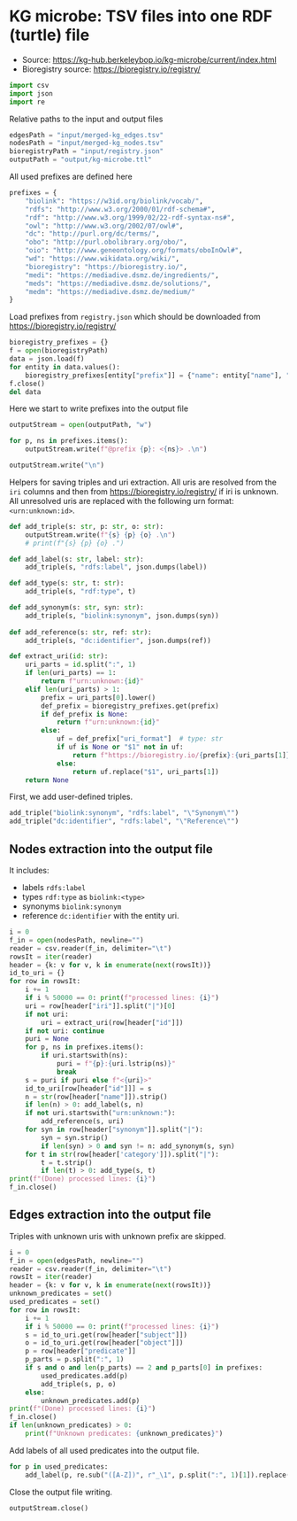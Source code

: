 # KG microbe: TSV files into one RDF (turtle) file

- Source: https://kg-hub.berkeleybop.io/kg-microbe/current/index.html
- Bioregistry source: https://bioregistry.io/registry/


```python
import csv
import json
import re
```

Relative paths to the input and output files


```python
edgesPath = "input/merged-kg_edges.tsv"
nodesPath = "input/merged-kg_nodes.tsv"
bioregistryPath = "input/registry.json"
outputPath = "output/kg-microbe.ttl"
```

All used prefixes are defined here


```python
prefixes = {
    "biolink": "https://w3id.org/biolink/vocab/",
    "rdfs": "http://www.w3.org/2000/01/rdf-schema#",
    "rdf": "http://www.w3.org/1999/02/22-rdf-syntax-ns#",
    "owl": "http://www.w3.org/2002/07/owl#",
    "dc": "http://purl.org/dc/terms/",
    "obo": "http://purl.obolibrary.org/obo/",
    "oio": "http://www.geneontology.org/formats/oboInOwl#",
    "wd": "https://www.wikidata.org/wiki/",
    "bioregistry": "https://bioregistry.io/",
    "medi": "https://mediadive.dsmz.de/ingredients/",
    "meds": "https://mediadive.dsmz.de/solutions/",
    "medm": "https://mediadive.dsmz.de/medium/"
}
```

Load prefixes from `registry.json` which should be downloaded from https://bioregistry.io/registry/


```python
bioregistry_prefixes = {}
f = open(bioregistryPath)
data = json.load(f)
for entity in data.values():
    bioregistry_prefixes[entity["prefix"]] = {"name": entity["name"], "uri_format": entity["uri_format"]}
f.close()
del data
```

Here we start to write prefixes into the output file


```python
outputStream = open(outputPath, "w")

for p, ns in prefixes.items():
    outputStream.write(f"@prefix {p}: <{ns}> .\n")

outputStream.write("\n")
```

Helpers for saving triples and uri extraction. All uris are resolved from the `iri` columns and then from https://bioregistry.io/registry/ if iri is unknown. All unresolved uris are replaced with the following urn format: `<urn:unknown:id>`.


```python
def add_triple(s: str, p: str, o: str):
    outputStream.write(f"{s} {p} {o} .\n")
    # print(f"{s} {p} {o} .")

def add_label(s: str, label: str):
    add_triple(s, "rdfs:label", json.dumps(label))

def add_type(s: str, t: str):
    add_triple(s, "rdf:type", t)

def add_synonym(s: str, syn: str):
    add_triple(s, "biolink:synonym", json.dumps(syn))
    
def add_reference(s: str, ref: str):
    add_triple(s, "dc:identifier", json.dumps(ref))

def extract_uri(id: str):
    uri_parts = id.split(":", 1)
    if len(uri_parts) == 1:
        return f"urn:unknown:{id}"
    elif len(uri_parts) > 1:
        prefix = uri_parts[0].lower()
        def_prefix = bioregistry_prefixes.get(prefix)
        if def_prefix is None:
            return f"urn:unknown:{id}"
        else:
            uf = def_prefix["uri_format"]  # type: str
            if uf is None or "$1" not in uf:
                return f"https://bioregistry.io/{prefix}:{uri_parts[1]}"
            else:
                return uf.replace("$1", uri_parts[1])
    return None
```

First, we add user-defined triples.


```python
add_triple("biolink:synonym", "rdfs:label", "\"Synonym\"")
add_triple("dc:identifier", "rdfs:label", "\"Reference\"")
```

## Nodes extraction into the output file

It includes:
- labels `rdfs:label`
- types `rdf:type` as `biolink:<type>`
- synonyms `biolink:synonym`
- reference `dc:identifier` with the entity uri.


```python
i = 0
f_in = open(nodesPath, newline="")
reader = csv.reader(f_in, delimiter="\t")
rowsIt = iter(reader)
header = {k: v for v, k in enumerate(next(rowsIt))}
id_to_uri = {}
for row in rowsIt:
    i += 1
    if i % 50000 == 0: print(f"processed lines: {i}")
    uri = row[header["iri"]].split("|")[0]
    if not uri:
        uri = extract_uri(row[header["id"]])
    if not uri: continue
    puri = None
    for p, ns in prefixes.items():
        if uri.startswith(ns):
            puri = f"{p}:{uri.lstrip(ns)}"
            break
    s = puri if puri else f"<{uri}>"
    id_to_uri[row[header["id"]]] = s
    n = str(row[header["name"]]).strip()
    if len(n) > 0: add_label(s, n)
    if not uri.startswith("urn:unknown:"):
        add_reference(s, uri)
    for syn in row[header["synonym"]].split("|"):
        syn = syn.strip()
        if len(syn) > 0 and syn != n: add_synonym(s, syn)
    for t in str(row[header['category']]).split("|"):
        t = t.strip()
        if len(t) > 0: add_type(s, t)
print(f"(Done) processed lines: {i}")
f_in.close()
```

## Edges extraction into the output file

Triples with unknown uris with unknown prefix are skipped.


```python
i = 0
f_in = open(edgesPath, newline="")
reader = csv.reader(f_in, delimiter="\t")
rowsIt = iter(reader)
header = {k: v for v, k in enumerate(next(rowsIt))}
unknown_predicates = set()
used_predicates = set()
for row in rowsIt:
    i += 1
    if i % 50000 == 0: print(f"processed lines: {i}")
    s = id_to_uri.get(row[header["subject"]])
    o = id_to_uri.get(row[header["object"]])
    p = row[header["predicate"]]
    p_parts = p.split(":", 1)
    if s and o and len(p_parts) == 2 and p_parts[0] in prefixes:
        used_predicates.add(p)
        add_triple(s, p, o)
    else:
        unknown_predicates.add(p)
print(f"(Done) processed lines: {i}")
f_in.close()
if len(unknown_predicates) > 0:
    print(f"Unknown predicates: {unknown_predicates}")
```

Add labels of all used predicates into the output file.


```python
for p in used_predicates:
    add_label(p, re.sub("([A-Z])", r"_\1", p.split(":", 1)[1]).replace("_", " ").lower().strip())
```

Close the output file writing.


```python
outputStream.close()
```
